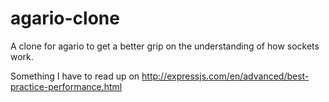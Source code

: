 # agario-clone
A clone for agario to get a better grip on the understanding of how sockets work.

Something I have to read up on http://expressjs.com/en/advanced/best-practice-performance.html
